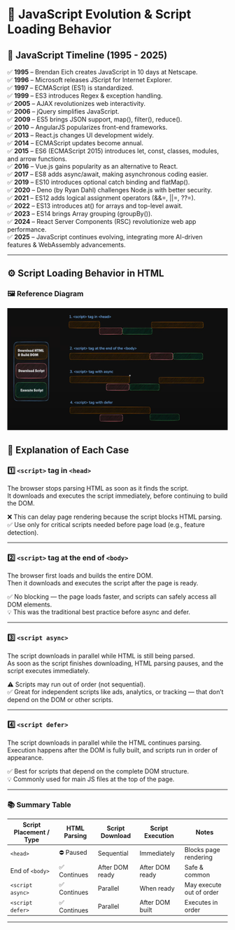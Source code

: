 # 🧠 JavaScript Evolution & Script Loading Behavior

## 📜 JavaScript Timeline (1995 - 2025)

✅ **1995** – Brendan Eich creates JavaScript in 10 days at Netscape.  
✅ **1996** – Microsoft releases JScript for Internet Explorer.  
✅ **1997** – ECMAScript (ES1) is standardized.  
✅ **1999** – ES3 introduces Regex & exception handling.  
✅ **2005** – AJAX revolutionizes web interactivity.  
✅ **2006** – jQuery simplifies JavaScript.  
✅ **2009** – ES5 brings JSON support, map(), filter(), reduce().  
✅ **2010** – AngularJS popularizes front-end frameworks.  
✅ **2013** – React.js changes UI development widely.  
✅ **2014** – ECMAScript updates become annual.  
✅ **2015** – ES6 (ECMAScript 2015) introduces let, const, classes, modules, and arrow functions.  
✅ **2016** – Vue.js gains popularity as an alternative to React.  
✅ **2017** – ES8 adds async/await, making asynchronous coding easier.  
✅ **2019** – ES10 introduces optional catch binding and flatMap().  
✅ **2020** – Deno (by Ryan Dahl) challenges Node.js with better security.  
✅ **2021** – ES12 adds logical assignment operators (&&=, ||=, ??=).  
✅ **2022** – ES13 introduces at() for arrays and top-level await.  
✅ **2023** – ES14 brings Array grouping (groupBy()).  
✅ **2024** – React Server Components (RSC) revolutionize web app performance.  
✅ **2025** – JavaScript continues evolving, integrating more AI-driven features & WebAssembly advancements.

---

## ⚙️ Script Loading Behavior in HTML



### 🖼️ Reference Diagram
![Script Loading Diagram](./script-loading-diagram.png)


## 🧩 Explanation of Each Case

### 1️⃣ `<script>` tag in `<head>`

The browser stops parsing HTML as soon as it finds the script.  
It downloads and executes the script immediately, before continuing to build the DOM.

❌ This can delay page rendering because the script blocks HTML parsing.  
✅ Use only for critical scripts needed before page load (e.g., feature detection).

---

### 2️⃣ `<script>` tag at the end of `<body>`

The browser first loads and builds the entire DOM.  
Then it downloads and executes the script after the page is ready.

✅ No blocking — the page loads faster, and scripts can safely access all DOM elements.  
💡 This was the traditional best practice before async and defer.

---

### 3️⃣ `<script async>`

The script downloads in parallel while HTML is still being parsed.  
As soon as the script finishes downloading, HTML parsing pauses, and the script executes immediately.

⚠️ Scripts may run out of order (not sequential).  
✅ Great for independent scripts like ads, analytics, or tracking — that don’t depend on the DOM or other scripts.

---

### 4️⃣ `<script defer>`

The script downloads in parallel while the HTML continues parsing.  
Execution happens after the DOM is fully built, and scripts run in order of appearance.

✅ Best for scripts that depend on the complete DOM structure.  
💡 Commonly used for main JS files at the top of the page.

---

### 📚 Summary Table

| Script Placement / Type | HTML Parsing | Script Download | Script Execution | Notes |
|--------------------------|---------------|------------------|------------------|-------|
| `<head>`                | ⛔ Paused      | Sequential       | Immediately       | Blocks page rendering |
| End of `<body>`         | ✅ Continues   | After DOM ready  | After DOM ready   | Safe & common |
| `<script async>`        | ✅ Continues   | Parallel         | When ready        | May execute out of order |
| `<script defer>`        | ✅ Continues   | Parallel         | After DOM built   | Executes in order |

---

